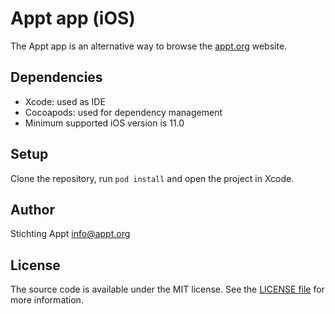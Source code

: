 # Appt app (iOS)

The Appt app is an alternative way to browse the [appt.org](https://appt.org) website.

## Dependencies

- Xcode: used as IDE
- Cocoapods: used for dependency management
- Minimum supported iOS version is 11.0

## Setup

Clone the repository, run `pod install` and open the project in Xcode.

## Author

Stichting Appt <info@appt.org>

## License

The source code is available under the MIT license. See the [LICENSE file](./LICENSE) for more information.
